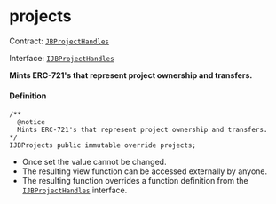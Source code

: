 # projects

Contract: [`JBProjectHandles`](/docs/v4/deprecated/v3/api/contracts/or-utilities/jbprojecthandles/README.md)​‌

Interface: [`IJBProjectHandles`](/docs/v4/deprecated/v3/api/interfaces/ijbprojecthandles.md)

**Mints ERC-721's that represent project ownership and transfers.**

#### Definition

```
/**
  @notice
  Mints ERC-721's that represent project ownership and transfers.
*/
IJBProjects public immutable override projects;
```

* Once set the value cannot be changed.
* The resulting view function can be accessed externally by anyone.
* The resulting function overrides a function definition from the [`IJBProjectHandles`](/docs/v4/deprecated/v3/api/interfaces/ijbprojecthandles.md) interface.
